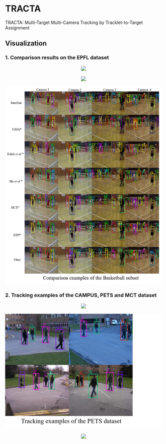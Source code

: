 # TRACTA
TRACTA: Multi-Target Multi-Camera Tracking by Tracklet-to-Target Assignment

## Visualization
### 1. Comparison results on the EPFL dataset
<p align="center">
  <img src="https://github.com/GehenHe/TRACTA/blob/master/visualization/terrace1.png">
</p>

<p align="center">
  <img src="https://github.com/GehenHe/TRACTA/blob/master/visualization/Passageway1.png">
</p>

<p align="center">
  <img src="https://github.com/GehenHe/TRACTA/blob/master/visualization/basketball.png">
</p>

### 2. Tracking examples of the CAMPUS, PETS and MCT dataset
<p align="center">
  <img src="https://github.com/GehenHe/TRACTA/blob/master/visualization/Campus.png">
</p>

<p align="center">
  <img src="https://github.com/GehenHe/TRACTA/blob/master/visualization/PETS.png">
</p>

<p align="center">
  <img src="https://github.com/GehenHe/TRACTA/blob/master/visualization/MCT.png">
</p>
